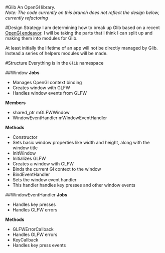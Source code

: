 #Glib
An OpenGl library.  
*Note: The code currently on this branch does not reflect the design below, currently refactoring*

#Design Strategy
I am determining how to break up Glib based on a recent [OpenGl endeavor](https://github.com/Noah-Huppert/HelloGl/). 
I will be taking the parts that I think I can split up and making them into modules for Glib.

At least initially the lifetime of an app will not be directly managed by Glib. Instead a series of helpers modules will
be made. 

#Structure
Everything is in the `Glib` namespace

##Window
**Jobs**  
- Manages OpenGl context binding
- Creates window with GLFW
- Handles window events from GLFW

**Members**
- shared_ptr<GLFWwindow> mGLFWWindow
- WindowEventHandler mWindowEventHandler

**Methods**
- Constructor
 - Sets basic window properties like width and height, along with the window title
- InitWindow
 - Initializes GLFW
 - Creates a window with GLFW
 - Binds the current Gl context to the window
- BindEventHandler
 - Sets the window event handler
  - This handler handles key presses and other window events

##WindowEventHandler
**Jobs**
- Handles key presses
- Handles GLFW errors

**Methods**
- GLFWErrorCallback
 - Handles GLFW errors
- KeyCallback
 - Handles key press events